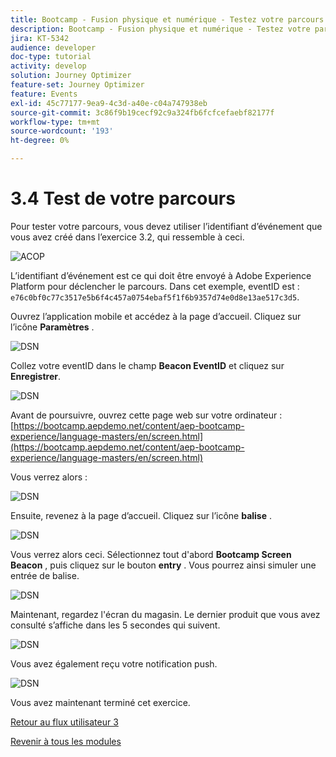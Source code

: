 ```yaml
---
title: Bootcamp - Fusion physique et numérique - Testez votre parcours
description: Bootcamp - Fusion physique et numérique - Testez votre parcours
jira: KT-5342
audience: developer
doc-type: tutorial
activity: develop
solution: Journey Optimizer
feature-set: Journey Optimizer
feature: Events
exl-id: 45c77177-9ea9-4c3d-a40e-c04a747938eb
source-git-commit: 3c86f9b19cecf92c9a324fb6fcfcefaebf82177f
workflow-type: tm+mt
source-wordcount: '193'
ht-degree: 0%

---
```


# 3.4 Test de votre parcours

Pour tester votre parcours, vous devez utiliser l’identifiant d’événement que vous avez créé dans l’exercice 3.2, qui ressemble à ceci.

![ACOP](./images/payloadeventID.png)

L’identifiant d’événement est ce qui doit être envoyé à Adobe Experience Platform pour déclencher le parcours. Dans cet exemple, eventID est :
`e76c0bf0c77c3517e5b6f4c457a0754ebaf5f1f6b9357d74e0d8e13ae517c3d5`.

Ouvrez l’application mobile et accédez à la page d’accueil. Cliquez sur l’icône **Paramètres** .

![DSN](./images/appsett.png)

Collez votre eventID dans le champ **Beacon EventID** et cliquez sur **Enregistrer**.

![DSN](./images/beacon1.png)

Avant de poursuivre, ouvrez cette page web sur votre ordinateur : [https://bootcamp.aepdemo.net/content/aep-bootcamp-experience/language-masters/en/screen.html](https://bootcamp.aepdemo.net/content/aep-bootcamp-experience/language-masters/en/screen.html)

Vous verrez alors :

![DSN](./images/screen1.png)

Ensuite, revenez à la page d’accueil. Cliquez sur l’icône **balise** .

![DSN](./images/app23.png)

Vous verrez alors ceci. Sélectionnez tout d&#39;abord **Bootcamp Screen Beacon** , puis cliquez sur le bouton **entry** . Vous pourrez ainsi simuler une entrée de balise.

![DSN](./images/app21.png)

Maintenant, regardez l&#39;écran du magasin. Le dernier produit que vous avez consulté s’affiche dans les 5 secondes qui suivent.

![DSN](./images/beacon3.png)

Vous avez également reçu votre notification push.

![DSN](./images/beacon2.png)

Vous avez maintenant terminé cet exercice.

[Retour au flux utilisateur 3](./uc3.md)

[Revenir à tous les modules](../../overview.md)

